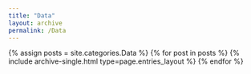 ```yaml
---
title: "Data"
layout: archive
permalink: /Data
---
```



{% assign posts = site.categories.Data %}
{% for post in posts %} {% include archive-single.html type=page.entries_layout %} {% endfor %}
